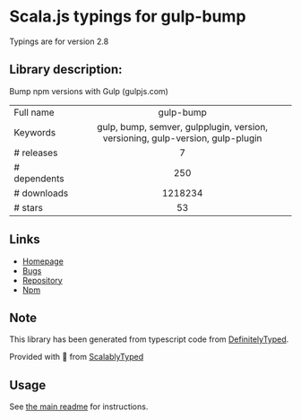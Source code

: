 
# Scala.js typings for gulp-bump

Typings are for version 2.8

## Library description:
Bump npm versions with Gulp (gulpjs.com)

|                    |                 |
| ------------------ | :-------------: |
| Full name          | gulp-bump |
| Keywords           | gulp, bump, semver, gulpplugin, version, versioning, gulp-version, gulp-plugin |
| # releases         | 7 |
| # dependents       | 250 |
| # downloads        | 1218234 |
| # stars            | 53 |

## Links
- [Homepage](http://github.com/stevelacy/gulp-bump)
- [Bugs](https://github.com/stevelacy/gulp-bump/issues)
- [Repository](https://github.com/stevelacy/gulp-bump)
- [Npm](https://www.npmjs.com/package/gulp-bump)
    


## Note
This library has been generated from typescript code from [DefinitelyTyped](https://definitelytyped.org).

Provided with :purple_heart: from [ScalablyTyped](https://github.com/oyvindberg/ScalablyTyped)

## Usage
See [the main readme](../../readme.md) for instructions.


